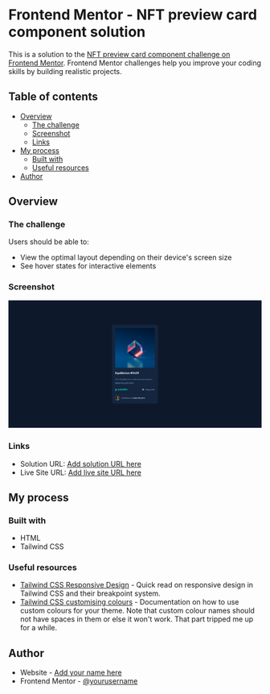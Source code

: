 # Frontend Mentor - NFT preview card component solution

This is a solution to the [NFT preview card component challenge on Frontend Mentor](https://www.frontendmentor.io/challenges/nft-preview-card-component-SbdUL_w0U). Frontend Mentor challenges help you improve your coding skills by building realistic projects.

## Table of contents

- [Overview](#overview)
  - [The challenge](#the-challenge)
  - [Screenshot](#screenshot)
  - [Links](#links)
- [My process](#my-process)
  - [Built with](#built-with)
  - [Useful resources](#useful-resources)
- [Author](#author)

## Overview

### The challenge

Users should be able to:

- View the optimal layout depending on their device's screen size
- See hover states for interactive elements

### Screenshot

![](./screenshot.png)

### Links

- Solution URL: [Add solution URL here](https://www.frontendmentor.io/solutions/responsive-card-component-with-image-hover-overlay-using-tailwind-css-MWTPrgNDbM)
- Live Site URL: [Add live site URL here](https://kostaskv-nft-preview-card-component.netlify.app/)

## My process

### Built with

- HTML
- Tailwind CSS

### Useful resources

- [Tailwind CSS Responsive Design](https://tailwindcss.com/docs/responsive-design) - Quick read on responsive design in Tailwind CSS and their breakpoint system.
- [Tailwind CSS customising colours](https://tailwindcss.com/docs/customizing-colors) - Documentation on how to use custom colours for your theme. Note that custom colour names should not have spaces in them or else it won't work. That part tripped me up for a while.

## Author

- Website - [Add your name here](https://kostaskv-nft-preview-card-component.netlify.app/)
- Frontend Mentor - [@yourusername](https://www.frontendmentor.io/profile/kostaskv)
